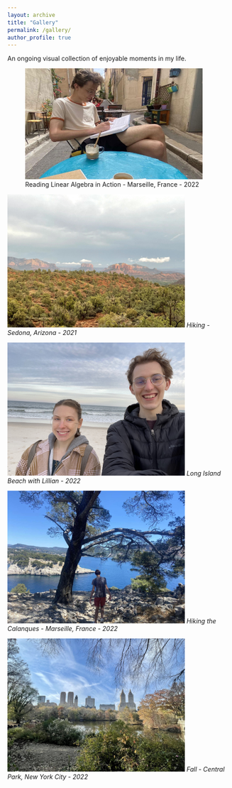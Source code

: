 ```yaml
---
layout: archive
title: "Gallery"
permalink: /gallery/
author_profile: true
---
```


An ongoing visual collection of enjoyable moments in my life.


<figure>
  <img src="/images/marseilles.jpg" alt="drawing" width="400" height="250">
  <figcaption>Reading Linear Algebra in Action - Marseille, France - 2022</figcaption>
</figure>



<p>
    <img src="/images/arizona.jpg"  alt="drawing"  width="400">
    <em> Hiking - Sedona, Arizona - 2021</em>
</p>

<p>
    <img src="/images/beach.jpg" alt="drawing"  width="400">
    <em>Long Island Beach with Lillian - 2022</em>
</p>

<p>
    <img src="/images/calnques.jpg" alt="drawing"   width="400">
    <em>Hiking the Calanques - Marseille, France - 2022</em>
</p>

<p>
    <img src="/images/central_park.jpg" alt="drawing"  width="400">
    <em>Fall - Central Park, New York City - 2022</em>
</p>


